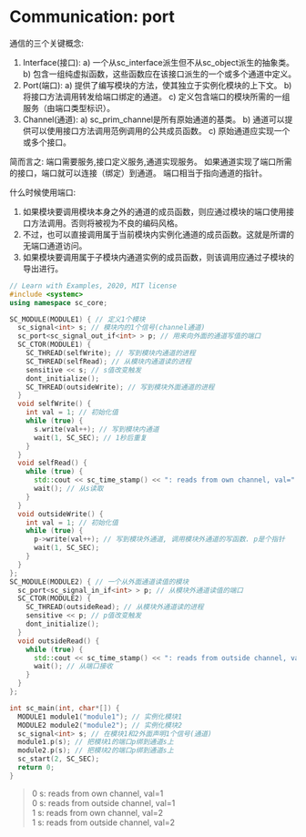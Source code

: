 # Communication: port

通信的三个关键概念:

  1. Interface(接口):
    a) 一个从sc_interface派生但不从sc_object派生的抽象类。
    b) 包含一组纯虚拟函数，这些函数应在该接口派生的一个或多个通道中定义。
  2. Port(端口):
    a) 提供了编写模块的方法，使其独立于实例化模块的上下文。
    b) 将接口方法调用转发给端口绑定的通道。
    c) 定义包含端口的模块所需的一组服务（由端口类型标识）。
  3. Channel(通道):
    a) sc_prim_channel是所有原始通道的基类。
    b) 通道可以提供可以使用接口方法调用范例调用的公共成员函数。
    c) 原始通道应实现一个或多个接口。

简而言之:
  端口需要服务,接口定义服务,通道实现服务。
  如果通道实现了端口所需的接口，端口就可以连接（绑定）到通道。
  端口相当于指向通道的指针。

什么时候使用端口:

  1. 如果模块要调用模块本身之外的通道的成员函数，则应通过模块的端口使用接口方法调用。否则将被视为不良的编码风格。
  2. 不过，也可以直接调用属于当前模块内实例化通道的成员函数。这就是所谓的无端口通道访问。
  3. 如果模块要调用属于子模块内通道实例的成员函数，则该调用应通过子模块的导出进行。

```cpp
// Learn with Examples, 2020, MIT license
#include <systemc>
using namespace sc_core;

SC_MODULE(MODULE1) { // 定义1个模块
  sc_signal<int> s; // 模块内的1个信号(channel通道)
  sc_port<sc_signal_out_if<int> > p; // 用来向外面的通道写值的端口
  SC_CTOR(MODULE1) {
    SC_THREAD(selfWrite); // 写到模块内通道的进程
    SC_THREAD(selfRead); // 从模块内通道读的进程
    sensitive << s; // s值改变触发
    dont_initialize();
    SC_THREAD(outsideWrite); // 写到模块外面通道的进程
  }
  void selfWrite() {
    int val = 1; // 初始化值
    while (true) {
      s.write(val++); // 写到模块内通道
      wait(1, SC_SEC); // 1秒后重复
    }
  }
  void selfRead() {
    while (true) {
      std::cout << sc_time_stamp() << ": reads from own channel, val=" << s.read() << std::endl; // 从模块内通道读
      wait(); // 从s读取
    }
  }
  void outsideWrite() {
    int val = 1; // 初始化值
    while (true) {
      p->write(val++); // 写到模块外通道, 调用模块外通道的写函数. p是个指针
      wait(1, SC_SEC);
    }
  }
};
SC_MODULE(MODULE2) { // 一个从外面通道读值的模块
  sc_port<sc_signal_in_if<int> > p; // 从模块外通道读值的端口
  SC_CTOR(MODULE2) {
    SC_THREAD(outsideRead); // 从模块外通道读的进程
    sensitive << p; // p值改变触发
    dont_initialize();
  }
  void outsideRead() {
    while (true) {
      std::cout << sc_time_stamp() << ": reads from outside channel, val=" << p->read() << std::endl; // 用端口去读通道值，像指针一样
      wait(); // 从端口接收
    }
  }
};

int sc_main(int, char*[]) {
  MODULE1 module1("module1"); // 实例化模块1
  MODULE2 module2("module2"); // 实例化模块2
  sc_signal<int> s; // 在模块1和2外面声明1个信号(通道)
  module1.p(s); // 把模块1的端口p绑到通道s上
  module2.p(s); // 把模块2的端口p绑到通道s上
  sc_start(2, SC_SEC);
  return 0;
}
```

> 0 s: reads from own channel, val=1  
> 0 s: reads from outside channel, val=1  
> 1 s: reads from own channel, val=2  
> 1 s: reads from outside channel, val=2

